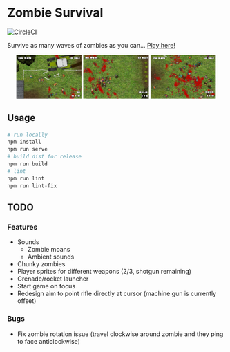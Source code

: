 # Zombie Survival

[![CircleCI](https://circleci.com/gh/jemgunay/zombiesurvival/tree/master.svg?style=svg)](https://circleci.com/gh/jemgunay/zombiesurvival/tree/master)

Survive as many waves of zombies as you can... [Play here!](https://jemgunay.co.uk/zombiesurvival)

<p align="center">
  <img src="/screenshots/screenshot_1.png" width="30%"/>
  <img src="/screenshots/screenshot_2.png" width="30%"/>
  <img src="/screenshots/screenshot_3.png" width="30%"/>
</p>

## Usage

```bash
# run locally
npm install
npm run serve
# build dist for release
npm run build
# lint
npm run lint
npm run lint-fix
```

## TODO

### Features

* Sounds
    * Zombie moans
    * Ambient sounds
* Chunky zombies
* Player sprites for different weapons (2/3, shotgun remaining)
* Grenade/rocket launcher
* Start game on focus
* Redesign aim to point rifle directly at cursor (machine gun is currently offset) 

### Bugs

* Fix zombie rotation issue (travel clockwise around zombie and they ping to face anticlockwise)
